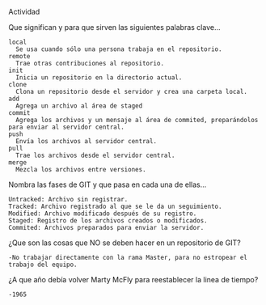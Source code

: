 Actividad

  Que significan y para que sirven las siguientes palabras clave...

    local
      Se usa cuando sólo una persona trabaja en el repositorio.
    remote
      Trae otras contribuciones al repositorio.
    init
      Inicia un repositorio en la directorio actual.
    clone
      Clona un repositorio desde el servidor y crea una carpeta local.
    add
      Agrega un archivo al área de staged
    commit
      Agrega los archivos y un mensaje al área de commited, preparándolos para enviar al servidor central.
    push
      Envía los archivos al servidor central.
    pull
      Trae los archivos desde el servidor central.
    merge
      Mezcla los archivos entre versiones.

  Nombra las fases de GIT y que pasa en cada una de ellas...

    Untracked: Archivo sin registrar.
    Tracked: Archivo registrado al que se le da un seguimiento.
    Modified: Archivo modificado después de su registro.
    Staged: Registro de los archivos creados o modificados.
    Commited: Archivos preparados para enviar la servidor.

  ¿Que son las cosas que NO se deben hacer en un repositorio de GIT?

    -No trabajar directamente con la rama Master, para no estropear el trabajo del equipo.

  ¿A que año debía volver Marty McFly para reestablecer la linea de tiempo?

    -1965

